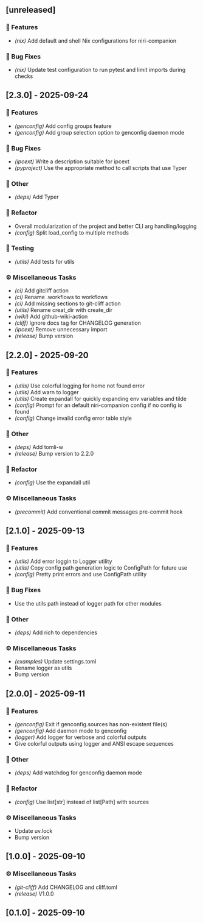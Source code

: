 ## [unreleased]

### 🚀 Features

- *(nix)* Add default and shell Nix configurations for niri-companion

### 🐛 Bug Fixes

- *(nix)* Update test configuration to run pytest and limit imports during checks
## [2.3.0] - 2025-09-24

### 🚀 Features

- *(genconfig)* Add config groups feature
- *(genconfig)* Add group selection option to genconfig daemon mode

### 🐛 Bug Fixes

- *(ipcext)* Write a description suitable for ipcext
- *(pyproject)* Use the appropriate method to call scripts that use Typer

### 💼 Other

- *(deps)* Add Typer

### 🚜 Refactor

- Overall modularization of the project and better CLI arg handling/logging
- *(config)* Split load_config to multiple methods

### 🧪 Testing

- *(utils)* Add tests for utils

### ⚙️ Miscellaneous Tasks

- *(ci)* Add gitcliff action
- *(ci)* Rename .workflows to workflows
- *(ci)* Add missing sections to git-cliff action
- *(utils)* Rename creat_dir with create_dir
- *(wiki)* Add github-wiki-action
- *(cliff)* Ignore docs tag for CHANGELOG generation
- *(ipcext)* Remove unnecessary import
- *(release)* Bump version
## [2.2.0] - 2025-09-20

### 🚀 Features

- *(utils)* Use colorful logging for home not found error
- *(utils)* Add warn to logger
- *(utils)* Create expandall for quickly expanding env variables and tilde
- *(config)* Prompt for an default niri-companion config if no config is found
- *(config)* Change invalid config error table style

### 💼 Other

- *(deps)* Add tomli-w
- *(release)* Bump version to 2.2.0

### 🚜 Refactor

- *(config)* Use the expandall util

### ⚙️ Miscellaneous Tasks

- *(precommit)* Add conventional commit messages pre-commit hook
## [2.1.0] - 2025-09-13

### 🚀 Features

- *(utils)* Add error loggin to Logger utility
- *(utils)* Copy config path generation logic to ConfigPath for future use
- *(config)* Pretty print errors and use ConfigPath utility

### 🐛 Bug Fixes

- Use the utils path instead of logger path for other modules

### 💼 Other

- *(deps)* Add rich to dependencies

### ⚙️ Miscellaneous Tasks

- *(examples)* Update settings.toml
- Rename logger as utils
- Bump version
## [2.0.0] - 2025-09-11

### 🚀 Features

- *(genconfig)* Exit if genconfig.sources has non-existent file(s)
- *(genconfig)* Add daemon mode to genconfig
- *(logger)* Add logger for verbose and colorful outputs
- Give colorful outputs using logger and ANSI escape sequences

### 💼 Other

- *(deps)* Add watchdog for genconfig daemon mode

### 🚜 Refactor

- *(config)* Use list[str] instead of list[Path] with sources

### ⚙️ Miscellaneous Tasks

- Update uv.lock
- Bump version
## [1.0.0] - 2025-09-10

### ⚙️ Miscellaneous Tasks

- *(git-cliff)* Add CHANGELOG and cliff.toml
- *(release)* V1.0.0
## [0.1.0] - 2025-09-10
